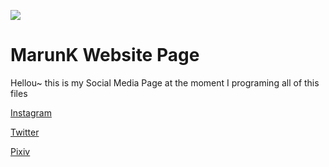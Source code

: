 ![](https://marurunk.github.io/data/icon.ico)
# MarunK Website Page

Hellou~ this is my Social Media Page at the moment
I programing all of this files

[Instagram](https://www.instagram.com/marurunk)

[Twitter](https://twitter.com/MarurunK)

[Pixiv](https://www.pixiv.net/en/users/67082420)